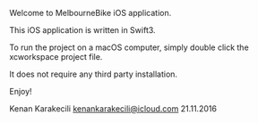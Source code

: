 Welcome to MelbourneBike iOS application.

This iOS application is written in Swift3.

To run the project on a macOS computer, simply double click the xcworkspace project file.

It does not require any third party installation.

Enjoy!

Kenan Karakecili
kenankarakecili@icloud.com
21.11.2016
